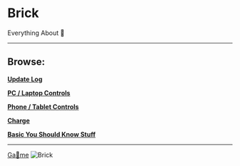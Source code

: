 # Brick
Everything About 🧱

------

## Browse:

**[Update Log](https://github.com/Brick-Roblox/Brick/blob/main/Files/UpdateLog.md)**

**[PC / Laptop Controls](https://github.com/Brick-Roblox/Brick/blob/main/Files/PCLaptopControls.md)**

**[Phone / Tablet Controls](https://github.com/Brick-Roblox/Brick/blob/main/Files/PhoneTabletControls.md)**

**[Charge](https://github.com/Brick-Roblox/Brick/blob/main/Files/Charge.md)**

**[Basic You Should Know Stuff](https://github.com/Brick-Roblox/Brick/blob/main/Files/BasicYouShouldKnowStuff.md)**

------

[Ga🧱me](https://www.roblox.com/games/15300264457/)
![Brick](https://github.com/Brick-Roblox/Brick/assets/154846949/a5e1ec65-abf5-4b9e-a69c-bea36247dcd2)
